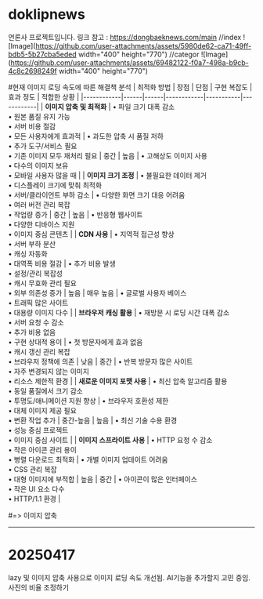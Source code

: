 # doklipnews
언론사 프로젝트입니다.
링크 참고 : https://dongbaeknews.com/main
//index
![Image](https://github.com/user-attachments/assets/5980de62-ca71-49ff-bdb5-5b27cba5eded width="400" height="770")
//categor
![Image](https://github.com/user-attachments/assets/69482122-f0a7-498a-b9cb-4c8c2698249f width="400" height="770")


#현재 이미지 로딩 속도에 따른 해결책 분석
| 최적화 방법 | 장점 | 단점 | 구현 복잡도 | 효과 정도 | 적합한 상황 |
|------------|------|------|------------|-----------|------------|
| **이미지 압축 및 최적화** | • 파일 크기 대폭 감소<br>• 원본 품질 유지 가능<br>• 서버 비용 절감<br>• 모든 사용자에게 효과적 | • 과도한 압축 시 품질 저하<br>• 추가 도구/서비스 필요<br>• 기존 이미지 모두 재처리 필요 | 중간 | 높음 | • 고해상도 이미지 사용<br>• 다수의 이미지 보유<br>• 모바일 사용자 많을 때 |
| **이미지 크기 조정** | • 불필요한 데이터 제거<br>• 디스플레이 크기에 맞춰 최적화<br>• 서버/클라이언트 부하 감소 | • 다양한 화면 크기 대응 어려움<br>• 여러 버전 관리 복잡<br>• 작업량 증가 | 중간 | 높음 | • 반응형 웹사이트<br>• 다양한 디바이스 지원<br>• 이미지 중심 콘텐츠 |
| **CDN 사용** | • 지역적 접근성 향상<br>• 서버 부하 분산<br>• 캐싱 자동화<br>• 대역폭 비용 절감 | • 추가 비용 발생<br>• 설정/관리 복잡성<br>• 캐시 무효화 관리 필요<br>• 외부 의존성 증가 | 높음 | 매우 높음 | • 글로벌 사용자 베이스<br>• 트래픽 많은 사이트<br>• 대용량 이미지 다수 |
| **브라우저 캐싱 활용** | • 재방문 시 로딩 시간 대폭 감소<br>• 서버 요청 수 감소<br>• 추가 비용 없음<br>• 구현 상대적 용이 | • 첫 방문자에게 효과 없음<br>• 캐시 갱신 관리 복잡<br>• 브라우저 정책에 의존 | 낮음 | 중간 | • 반복 방문자 많은 사이트<br>• 자주 변경되지 않는 이미지<br>• 리소스 제한적 환경 |
| **새로운 이미지 포맷 사용** | • 최신 압축 알고리즘 활용<br>• 동일 품질에서 크기 감소<br>• 투명도/애니메이션 지원 향상 | • 브라우저 호환성 제한<br>• 대체 이미지 제공 필요<br>• 변환 작업 추가 | 중간-높음 | 높음 | • 최신 기술 수용 환경<br>• 성능 중심 프로젝트<br>• 이미지 중심 사이트 |
| **이미지 스프라이트 사용** | • HTTP 요청 수 감소<br>• 작은 아이콘 관리 용이<br>• 병렬 다운로드 최적화 | • 개별 이미지 업데이트 어려움<br>• CSS 관리 복잡<br>• 대형 이미지에 부적합 | 높음 | 중간 | • 아이콘이 많은 인터페이스<br>• 작은 UI 요소 다수<br>• HTTP/1.1 환경 |

#=> 이미지 압축 

__________________________________________________________
# 20250417 
lazy 및 이미지 압축 사용으로 이미지 로딩 속도 개선됨.
AI기능을 추가할지 고민 중임.
사진의 비율 조정하기


